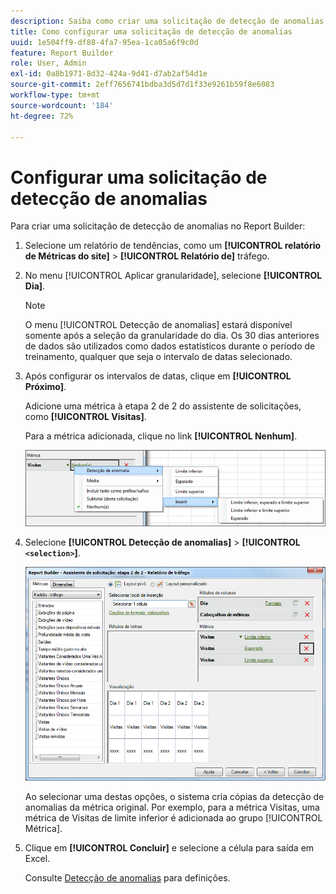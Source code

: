 ```yaml
---
description: Saiba como criar uma solicitação de detecção de anomalias no Report Builder.
title: Como configurar uma solicitação de detecção de anomalias
uuid: 1e504ff9-df88-4fa7-95ea-1ca05a6f9c0d
feature: Report Builder
role: User, Admin
exl-id: 0a8b1971-8d32-424a-9d41-d7ab2af54d1e
source-git-commit: 2eff7656741bdba3d5d7d1f33e9261b59f8e6083
workflow-type: tm+mt
source-wordcount: '184'
ht-degree: 72%

---
```


# Configurar uma solicitação de detecção de anomalias

Para criar uma solicitação de detecção de anomalias no Report Builder:

1. Selecione um relatório de tendências, como um **[!UICONTROL relatório de Métricas do site]** > **[!UICONTROL Relatório de]** tráfego.
1. No menu [!UICONTROL Aplicar granularidade], selecione **[!UICONTROL Dia]**.

   >[!NOTE]
   >
   >O menu [!UICONTROL Detecção de anomalias] estará disponível somente após a seleção da granularidade do dia. Os 30 dias anteriores de dados são utilizados como dados estatísticos durante o período de treinamento, qualquer que seja o intervalo de datas selecionado.

1. Após configurar os intervalos de datas, clique em **[!UICONTROL Próximo]**.

   Adicione uma métrica à etapa 2 de 2 do assistente de solicitações, como **[!UICONTROL Visitas]**.

   Para a métrica adicionada, clique no link **[!UICONTROL Nenhum]**.

   ![Captura de tela mostrando a Detecção de anomalias, a opção Inserir e, em seguida, as opções de Inserir para Limite inferior e superior, e as opções esperadas.](assets/anomaly_select.png)

1. Selecione **[!UICONTROL Detecção de anomalias]** > **[!UICONTROL `<selection>`]**.

   ![Captura de tela que mostra a Etapa 2 do assistente de solicitações - Relatório de tráfego.](assets/anomaly_visit.png)

   Ao selecionar uma destas opções, o sistema cria cópias da detecção de anomalias da métrica original. Por exemplo, para a métrica Visitas, uma métrica de Visitas de limite inferior é adicionada ao grupo [!UICONTROL Métrica].
1. Clique em **[!UICONTROL Concluir]** e selecione a célula para saída em Excel.

   Consulte [Detecção de anomalias](/help/analyze/analysis-workspace/c-anomaly-detection/anomaly-detection.md) para definições.
